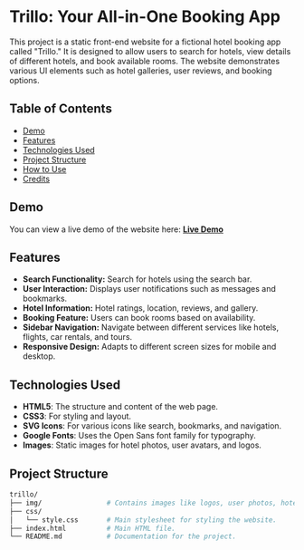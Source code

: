 # Trillo: Your All-in-One Booking App

This project is a static front-end website for a fictional hotel booking app called "Trillo." It is designed to allow users to search for hotels, view details of different hotels, and book available rooms. The website demonstrates various UI elements such as hotel galleries, user reviews, and booking options.

## Table of Contents

- [Demo](#demo)
- [Features](#features)
- [Technologies Used](#technologies-used)
- [Project Structure](#project-structure)
- [How to Use](#how-to-use)
- [Credits](#credits)

## Demo

You can view a live demo of the website here: **[Live Demo](https://atulsharma428.github.io/Trillo/)**

## Features

- **Search Functionality:** Search for hotels using the search bar.
- **User Interaction:** Displays user notifications such as messages and bookmarks.
- **Hotel Information:** Hotel ratings, location, reviews, and gallery.
- **Booking Feature:** Users can book rooms based on availability.
- **Sidebar Navigation:** Navigate between different services like hotels, flights, car rentals, and tours.
- **Responsive Design:** Adapts to different screen sizes for mobile and desktop.

## Technologies Used

- **HTML5**: The structure and content of the web page.
- **CSS3**: For styling and layout.
- **SVG Icons**: For various icons like search, bookmarks, and navigation.
- **Google Fonts**: Uses the Open Sans font family for typography.
- **Images**: Static images for hotel photos, user avatars, and logos.

## Project Structure

```bash
trillo/
├── img/                # Contains images like logos, user photos, hotel images, and SVG sprite.
├── css/
│   └── style.css       # Main stylesheet for styling the website.
├── index.html          # Main HTML file.
└── README.md           # Documentation for the project.
